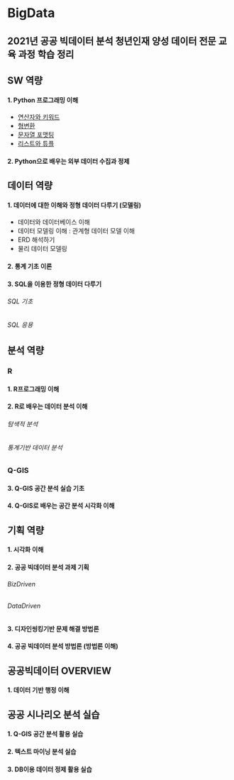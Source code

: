 # BigData
2021년 공공 빅데이터 분석 청년인재 양성 데이터 전문 교육 과정 학습 정리
--------------
## SW 역량
#### 1. Python 프로그래밍 이해
* [연산자와 키워드](https://github.com/Zzeongyx2/bigData/blob/main/DAY_1/%EC%8B%A4%EC%8A%B5(1).py)
* [형변환](https://github.com/Zzeongyx2/bigData/blob/main/DAY_1/%EC%8B%A4%EC%8A%B5(2).py)
* [문자열 포맷팅](https://github.com/Zzeongyx2/bigData/blob/main/DAY_1/%EC%8B%A4%EC%8A%B5(3).py)
* [리스트와 튜플](https://github.com/Zzeongyx2/bigData/blob/main/DAY_1/%EC%8B%A4%EC%8A%B5(4).py)
#### 2. Python으로 배우는 외부 데이터 수집과 정제

## 데이터 역량
#### 1. 데이터에 대한 이해와 정형 데이터 다루기 (모델링)
* 데이터와 데이터베이스 이해
* 데이터 모델링 이해 : 관계형 데이터 모델 이해
* ERD 해석하기
* 물리 데이터 모델링
#### 2. 통계 기초 이론
#### 3. SQL을 이용한 정형 데이터 다루기
###### SQL 기초
###### SQL 응용

## 분석 역량
### R
#### 1. R프로그래밍 이해
#### 2. R로 배우는 데이터 분석 이해
###### 탐색적 분석
###### 통계기반 데이터 분석
### Q-GIS
#### 3. Q-GIS 공간 분석 실습 기초 
#### 4. Q-GIS로 배우는 공간 분석 시각화 이해

## 기획 역량
#### 1. 시각화 이해
#### 2. 공공 빅데이터 분석 과제 기획
###### BizDriven
###### DataDriven
#### 3. 디자인씽킹기반 문제 해결 방법론
#### 4. 공공 빅데이터 분석 방법론 (방법론 이해)


## 공공빅데이터 OVERVIEW
#### 1. 데이터 기반 행정 이해

## 공공 시나리오 분석 실습
#### 1. Q-GIS 공간 분석 활용 실습
#### 2. 텍스트 마이닝 분석 실습
#### 3. DB이용 데이터 정제 활용 실습

